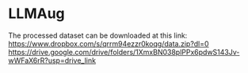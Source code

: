 # LLMAug
The processed dataset can be downloaded at this link: [https://www.dropbox.com/s/qrrm94ezzr0koqg/data.zip?dl=0
](https://drive.google.com/drive/folders/1XmxBN038plPPx6pdwS143Jv-wWFaX6rR?usp=drive_link)https://drive.google.com/drive/folders/1XmxBN038plPPx6pdwS143Jv-wWFaX6rR?usp=drive_link
